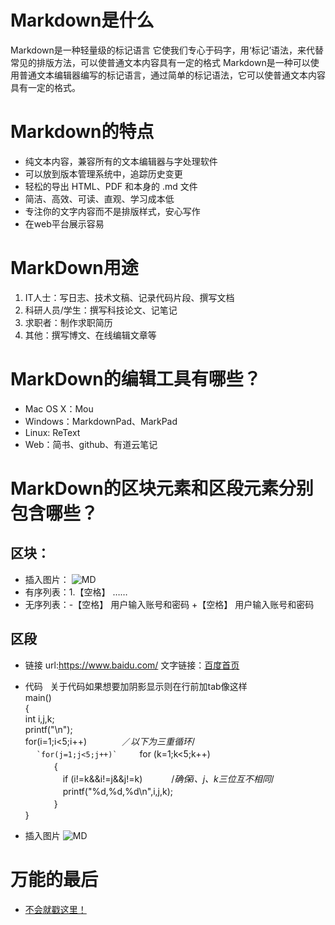 # Markdown是什么  
Markdown是一种轻量级的标记语言
它使我们专心于码字，用‘标记’语法，来代替常见的排版方法，可以使普通文本内容具有一定的格式
Markdown是一种可以使用普通文本编辑器编写的标记语言，通过简单的标记语法，它可以使普通文本内容具有一定的格式。
# Markdown的特点  
- 纯文本内容，兼容所有的文本编辑器与字处理软件
- 可以放到版本管理系统中，追踪历史变更
- 轻松的导出 HTML、PDF 和本身的 .md 文件
- 简洁、高效、可读、直观、学习成本低
- 专注你的文字内容而不是排版样式，安心写作
- 在web平台展示容易
# MarkDown用途  
1. IT人士：写日志、技术文稿、记录代码片段、撰写文档
2. 科研人员/学生：撰写科技论文、记笔记
3. 求职者：制作求职简历
4. 其他：撰写博文、在线编辑文章等
# MarkDown的编辑工具有哪些？  
+ Mac OS X：Mou
+ Windows：MarkdownPad、MarkPad
+ Linux: ReText
+ Web：简书、github、有道云笔记
# MarkDown的区块元素和区段元素分别包含哪些？  
## 区块： 
- 插入图片：   ![MD](http://2.im.guokr.com/YtavWcYpNiA3PDc9nI3VlKABHBwMwev-sVT_rHUQJAjEAQAA_wAAAEpQ.jpg)
- 有序列表：1.【空格】 ……
- 无序列表：-【空格】 用户输入账号和密码
          +【空格】 用户输入账号和密码


## 区段  
- 链接 url:<https://www.baidu.com/>
     文字链接：[百度首页](https://www.baidu.com/)  
- 代码   
  关于代码如果想要加阴影显示则在行前加tab像这样  
          main()   
          {   
          int i,j,k;   
          printf("\n");   
          for(i=1;i<5;i++)　　　　／*以下为三重循环*/   
　       `` `for(j=1;j<5;j++)` `` 
　　        for (k=1;k<5;k++)   
　　　       {   
　　　　      if (i!=k&&i!=j&&j!=k) 　　　/*确保i、j、k三位互不相同*/   
　　　　      printf("%d,%d,%d\n",i,j,k);   
　　　       }   
          }   

- 插入图片 ![MD](http://2.im.guokr.com/YtavWcYpNiA3PDc9nI3VlKABHBwMwev-sVT_rHUQJAjEAQAA_wAAAEpQ.jpg)
# 万能的最后
- [不会就戳这里！](http://markdown.cn/#span-elements)
